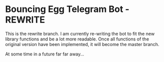 # Bouncing Egg Telegram Bot - REWRITE

This is the rewrite branch. I am currently re-writing the bot to fit the new library functions and be a lot more readable. Once all functions of the original version have been implemented, it will become the master branch.

At some time in a future far far away...